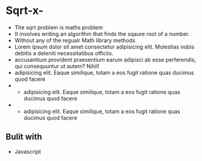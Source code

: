# Sqrt-x-
- The sqrt problem is maths problem
- It involves writing an algorithm that finds the sqaure root of a number.
- Without any of the regualr Math library methods
- Lorem ipsum dolor sit amet consectetur adipisicing elit. Molestias nobis debitis a deleniti necessitatibus officiis.
- accusantium provident praesentium earum adipisci ab esse perferendis, qui consequuntur ut autem? Nihil!
- adipisicing elit. Eaque similique, totam a eos fugit ratione quas ducimus quod facere
- - adipisicing elit. Eaque similique, totam a eos fugit ratione quas ducimus quod facere
- - adipisicing elit. Eaque similique, totam a eos fugit ratione quas ducimus quod facere

## Bulit with 
- Javascript
